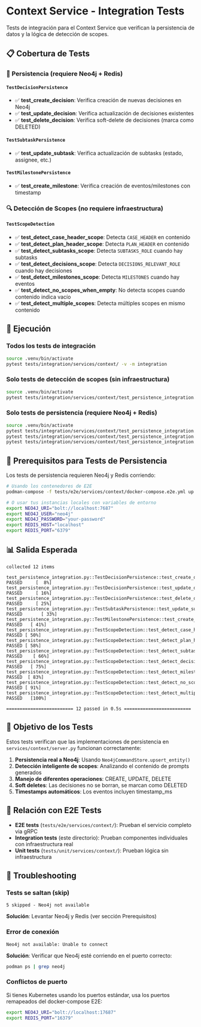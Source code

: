 # Context Service - Integration Tests

Tests de integración para el Context Service que verifican la persistencia de datos y la lógica de detección de scopes.

## 📋 Cobertura de Tests

### 🔄 Persistencia (requiere Neo4j + Redis)

#### `TestDecisionPersistence`
- ✅ **test_create_decision**: Verifica creación de nuevas decisiones en Neo4j
- ✅ **test_update_decision**: Verifica actualización de decisiones existentes
- ✅ **test_delete_decision**: Verifica soft-delete de decisiones (marca como DELETED)

#### `TestSubtaskPersistence`
- ✅ **test_update_subtask**: Verifica actualización de subtasks (estado, assignee, etc.)

#### `TestMilestonePersistence`
- ✅ **test_create_milestone**: Verifica creación de eventos/milestones con timestamp

### 🔍 Detección de Scopes (no requiere infraestructura)

#### `TestScopeDetection`
- ✅ **test_detect_case_header_scope**: Detecta `CASE_HEADER` en contenido
- ✅ **test_detect_plan_header_scope**: Detecta `PLAN_HEADER` en contenido
- ✅ **test_detect_subtasks_scope**: Detecta `SUBTASKS_ROLE` cuando hay subtasks
- ✅ **test_detect_decisions_scope**: Detecta `DECISIONS_RELEVANT_ROLE` cuando hay decisiones
- ✅ **test_detect_milestones_scope**: Detecta `MILESTONES` cuando hay eventos
- ✅ **test_detect_no_scopes_when_empty**: No detecta scopes cuando contenido indica vacío
- ✅ **test_detect_multiple_scopes**: Detecta múltiples scopes en mismo contenido

## 🚀 Ejecución

### Todos los tests de integración
```bash
source .venv/bin/activate
pytest tests/integration/services/context/ -v -m integration
```

### Solo tests de detección de scopes (sin infraestructura)
```bash
source .venv/bin/activate
pytest tests/integration/services/context/test_persistence_integration.py::TestScopeDetection -v
```

### Solo tests de persistencia (requiere Neo4j + Redis)
```bash
source .venv/bin/activate
pytest tests/integration/services/context/test_persistence_integration.py::TestDecisionPersistence -v -m integration
pytest tests/integration/services/context/test_persistence_integration.py::TestSubtaskPersistence -v -m integration
pytest tests/integration/services/context/test_persistence_integration.py::TestMilestonePersistence -v -m integration
```

## 🐳 Prerequisitos para Tests de Persistencia

Los tests de persistencia requieren Neo4j y Redis corriendo:

```bash
# Usando los contenedores de E2E
podman-compose -f tests/e2e/services/context/docker-compose.e2e.yml up -d neo4j redis

# O usar tus instancias locales con variables de entorno
export NEO4J_URI="bolt://localhost:7687"
export NEO4J_USER="neo4j"
export NEO4J_PASSWORD="your-password"
export REDIS_HOST="localhost"
export REDIS_PORT="6379"
```

## 📊 Salida Esperada

```
collected 12 items

test_persistence_integration.py::TestDecisionPersistence::test_create_decision PASSED     [  8%]
test_persistence_integration.py::TestDecisionPersistence::test_update_decision PASSED     [ 16%]
test_persistence_integration.py::TestDecisionPersistence::test_delete_decision PASSED     [ 25%]
test_persistence_integration.py::TestSubtaskPersistence::test_update_subtask PASSED       [ 33%]
test_persistence_integration.py::TestMilestonePersistence::test_create_milestone PASSED   [ 41%]
test_persistence_integration.py::TestScopeDetection::test_detect_case_header_scope PASSED [ 50%]
test_persistence_integration.py::TestScopeDetection::test_detect_plan_header_scope PASSED [ 58%]
test_persistence_integration.py::TestScopeDetection::test_detect_subtasks_scope PASSED    [ 66%]
test_persistence_integration.py::TestScopeDetection::test_detect_decisions_scope PASSED   [ 75%]
test_persistence_integration.py::TestScopeDetection::test_detect_milestones_scope PASSED  [ 83%]
test_persistence_integration.py::TestScopeDetection::test_detect_no_scopes_when_empty PASSED [ 91%]
test_persistence_integration.py::TestScopeDetection::test_detect_multiple_scopes PASSED   [100%]

========================= 12 passed in 0.5s =========================
```

## 🎯 Objetivo de los Tests

Estos tests verifican que las implementaciones de persistencia en `services/context/server.py` funcionan correctamente:

1. **Persistencia real a Neo4j**: Usando `Neo4jCommandStore.upsert_entity()`
2. **Detección inteligente de scopes**: Analizando el contenido de prompts generados
3. **Manejo de diferentes operaciones**: CREATE, UPDATE, DELETE
4. **Soft deletes**: Las decisiones no se borran, se marcan como DELETED
5. **Timestamps automáticos**: Los eventos incluyen timestamp_ms

## 🔗 Relación con E2E Tests

- **E2E tests** (`tests/e2e/services/context/`): Prueban el servicio completo via gRPC
- **Integration tests** (este directorio): Prueban componentes individuales con infraestructura real
- **Unit tests** (`tests/unit/services/context/`): Prueban lógica sin infraestructura

## 🐛 Troubleshooting

### Tests se saltan (skip)
```
5 skipped - Neo4j not available
```
**Solución**: Levantar Neo4j y Redis (ver sección Prerequisitos)

### Error de conexión
```
Neo4j not available: Unable to connect
```
**Solución**: Verificar que Neo4j esté corriendo en el puerto correcto:
```bash
podman ps | grep neo4j
```

### Conflictos de puerto
Si tienes Kubernetes usando los puertos estándar, usa los puertos remapeados del docker-compose E2E:
```bash
export NEO4J_URI="bolt://localhost:17687"
export REDIS_PORT="16379"
```

